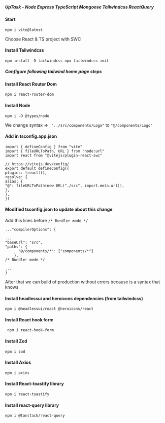 ##### UpTask - Node Express TypeScript Mongoose Tailwindcss ReactQuery

#### Start

`npm i vite@latest`

Choose React & TS project with SWC

#### Install Tailwindcss

`npm install -D tailwindcss
npx tailwindcss init`

##### Configure following tailwind home page steps

#### Install React Router Dom

`npm i react-router-dom`

#### Install Node

`npm i -D @types/node`

We change syntax =>
` "../src/components/Logo"` to `"@/components/Logo"`

#### Add in tsconfig.app.json

```
import { defineConfig } from "vite"
import { fileURLToPath, URL } from "node:url"
import react from "@vitejs/plugin-react-swc"

// https://vitejs.dev/config/
export default defineConfig({
plugins: [react()],
resolve: {
alias: {
"@": fileURLToPath(new URL("./src", import.meta.url)),
},
},
})

```

#### Modified tsconfig.json to update about this change

Add this lines before
`/* Bundler mode */`

```
..."compilerOptions": {

...
"baseUrl": "src",
"paths": {
      "@/components/*": ["components/*"]
    },
/* Bundler mode */

...
}
```

After that we can build of production without errors because is a syntax that knows

#### Install headlessui and heroicons dependencies (from tailwindcss)

`npm i @headlessui/react @heroicons/react`

#### Install React hook form

` npm i react-hook-form`

#### Install Zod

`npm i zod`

#### Install Axios

`npm i axios`

#### Install React-toastify library

`npm i react-toastify`

#### Install react-query library

`npm i @tanstack/react-query`
